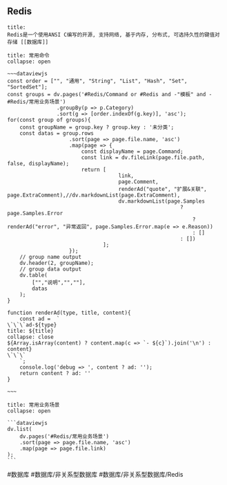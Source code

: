 ## Redis

```ad-abstract
title: 
Redis是一个使用ANSI C编写的开源, 支持网络, 基于内存, 分布式, 可选持久性的键值对存储 [[数据库]]
```

`````ad-tip
title: 常用命令
collapse: open

~~~dataviewjs
const order = ["", "通用", "String", "List", "Hash", "Set", "SortedSet"];
const groups = dv.pages('#Redis/Command or #Redis and -"模板" and -#Redis/常用业务场景')
				.groupBy(p => p.Category)
				.sort(g => [order.indexOf(g.key)], 'asc');
for(const group of groups){
	const groupName = group.key ? group.key : '未分类';
	const datas = group.rows
					.sort(page => page.file.name, 'asc')
					.map(page => {
						const displayName = page.Command;
						const link = dv.fileLink(page.file.path, false, displayName);
						return [
									link,
									page.Comment,
									renderAd("quote", "扩展&关联", page.ExtraComment),//dv.markdownList(page.ExtraComment),
									dv.markdownList(page.Samples 
														? page.Samples.Error 
															? renderAd("error", "异常返回", page.Samples.Error.map(e => e.Reason))
															: []
														: [])
							   ];
					});
	// group name output
	dv.header(2, groupName);
	// group data output
	dv.table(
		["","说明","",""],
		datas
	);
}

function renderAd(type, title, content){
	const ad =  `
\`\`\`ad-${type}
title: ${title}
collapse: close
${Array.isArray(content) ? content.map(c => `- ${c}`).join('\n') : content}
\`\`\`
    `;
	console.log('debug => ', content ? ad: '');
	return content ? ad: ''
}

~~~
`````

````ad-quote
title: 常用业务场景
collapse: open

```dataviewjs
dv.list(
	dv.pages('#Redis/常用业务场景')
	.sort(page => page.file.name, 'asc')
	.map(page => page.file.link)
);
```

````

#数据库 #数据库/非关系型数据库 #数据库/非关系型数据库/Redis